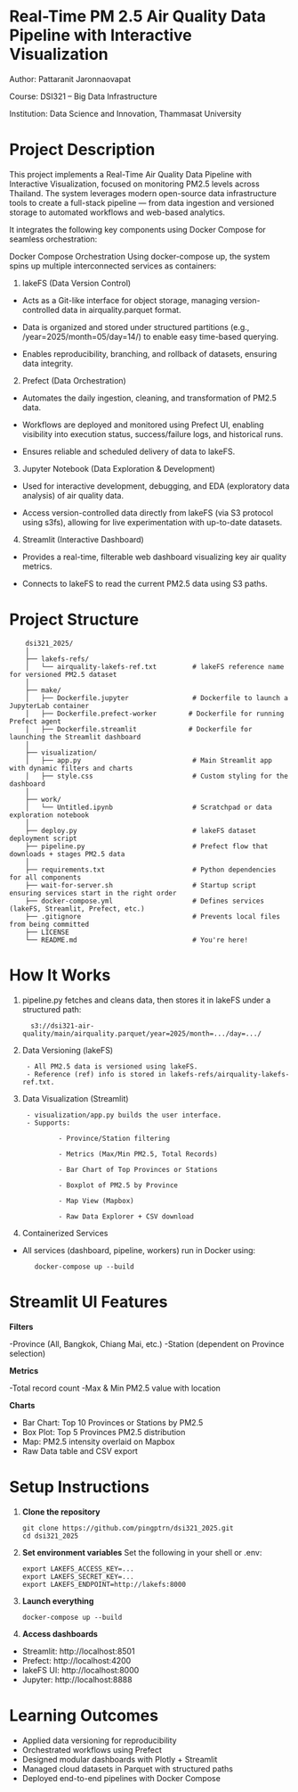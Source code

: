 # Real-Time PM 2.5 Air Quality Data Pipeline with Interactive Visualization
Author: Pattaranit Jaronnaovapat

Course: DSI321 – Big Data Infrastructure

Institution: Data Science and Innovation, Thammasat University

# Project Description
This project implements a Real-Time Air Quality Data Pipeline with Interactive Visualization, focused on monitoring PM2.5 levels across Thailand. The system leverages modern open-source data infrastructure tools to create a full-stack pipeline — from data ingestion and versioned storage to automated workflows and web-based analytics.

It integrates the following key components using Docker Compose for seamless orchestration:

Docker Compose Orchestration
Using docker-compose up, the system spins up multiple interconnected services as containers:

1. lakeFS (Data Version Control)

- Acts as a Git-like interface for object storage, managing version-controlled data in airquality.parquet format.

- Data is organized and stored under structured partitions (e.g., /year=2025/month=05/day=14/) to enable easy time-based querying.

- Enables reproducibility, branching, and rollback of datasets, ensuring data integrity.

2. Prefect (Data Orchestration)

- Automates the daily ingestion, cleaning, and transformation of PM2.5 data.

- Workflows are deployed and monitored using Prefect UI, enabling visibility into execution status, success/failure logs, and historical runs.

- Ensures reliable and scheduled delivery of data to lakeFS.

3. Jupyter Notebook (Data Exploration & Development)

- Used for interactive development, debugging, and EDA (exploratory data analysis) of air quality data.

- Access version-controlled data directly from lakeFS (via S3 protocol using s3fs), allowing for live experimentation with up-to-date datasets.

4. Streamlit (Interactive Dashboard)

- Provides a real-time, filterable web dashboard visualizing key air quality metrics.

- Connects to lakeFS to read the current PM2.5 data using S3 paths.

# Project Structure
        dsi321_2025/
        │
        ├── lakefs-refs/
        │   └── airquality-lakefs-ref.txt         # lakeFS reference name for versioned PM2.5 dataset
        │
        ├── make/
        │   ├── Dockerfile.jupyter                # Dockerfile to launch a JupyterLab container
        │   ├── Dockerfile.prefect-worker        # Dockerfile for running Prefect agent
        │   ├── Dockerfile.streamlit             # Dockerfile for launching the Streamlit dashboard
        │
        ├── visualization/
        │   ├── app.py                            # Main Streamlit app with dynamic filters and charts
        │   ├── style.css                         # Custom styling for the dashboard
        │
        ├── work/
        │   └── Untitled.ipynb                    # Scratchpad or data exploration notebook
        │
        ├── deploy.py                             # lakeFS dataset deployment script
        ├── pipeline.py                           # Prefect flow that downloads + stages PM2.5 data
        │
        ├── requirements.txt                      # Python dependencies for all components
        ├── wait-for-server.sh                    # Startup script ensuring services start in the right order
        ├── docker-compose.yml                    # Defines services (lakeFS, Streamlit, Prefect, etc.)
        ├── .gitignore                            # Prevents local files from being committed
        ├── LICENSE
        └── README.md                             # You're here!

# How It Works
1. pipeline.py fetches and cleans data, then stores it in lakeFS under a structured path:
  
         s3://dsi321-air-quality/main/airquality.parquet/year=2025/month=.../day=.../

2. Data Versioning (lakeFS)


        - All PM2.5 data is versioned using lakeFS.
        - Reference (ref) info is stored in lakefs-refs/airquality-lakefs-ref.txt.

3. Data Visualization (Streamlit)
   
        - visualization/app.py builds the user interface.
        - Supports:

                - Province/Station filtering

                - Metrics (Max/Min PM2.5, Total Records)

                - Bar Chart of Top Provinces or Stations

                - Boxplot of PM2.5 by Province

                - Map View (Mapbox)

                - Raw Data Explorer + CSV download

4. Containerized Services
- All services (dashboard, pipeline, workers) run in Docker using:
   
         docker-compose up --build

# Streamlit UI Features
**Filters**

-Province (All, Bangkok, Chiang Mai, etc.)
-Station (dependent on Province selection)

**Metrics**

-Total record count
-Max & Min PM2.5 value with location

**Charts**

- Bar Chart: Top 10 Provinces or Stations by PM2.5
- Box Plot: Top 5 Provinces PM2.5 distribution
- Map: PM2.5 intensity overlaid on Mapbox
- Raw Data table and CSV export

# Setup Instructions
1. **Clone the repository**

       git clone https://github.com/pingptrn/dsi321_2025.git
       cd dsi321_2025

2. **Set environment variables**
Set the following in your shell or .env:

       export LAKEFS_ACCESS_KEY=...
       export LAKEFS_SECRET_KEY=...
       export LAKEFS_ENDPOINT=http://lakefs:8000

3. **Launch everything**

       docker-compose up --build

4. **Access dashboards**

- Streamlit: http://localhost:8501
- Prefect: http://localhost:4200
- lakeFS UI: http://localhost:8000
- Jupyter: http://localhost:8888

# Learning Outcomes

- Applied data versioning for reproducibility
- Orchestrated workflows using Prefect
- Designed modular dashboards with Plotly + Streamlit
- Managed cloud datasets in Parquet with structured paths
- Deployed end-to-end pipelines with Docker Compose



